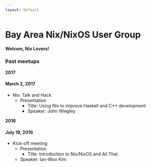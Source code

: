 ```yaml
---
layout: default
---
```


# Bay Area Nix/NixOS User Group

**Welcom, Nix Lovers!**


### Past meetups

**2017** 

#### March 2, 2017

- Nix: Talk and Hack
    - Presentation
        - Title: Using Nix to improve Haskell and C++ development
        - Speaker: John Wiegley

**2016**

#### July 19, 2016

- Kick-off meeting
    - Presentation
        - Title: Introduction to Nix/NixOS and All That
	- Speaker: Ian-Woo Kim
